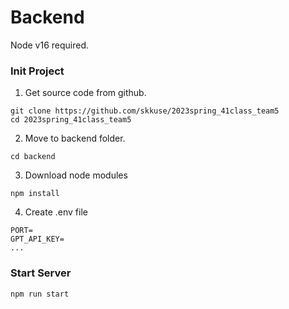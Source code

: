 # Backend

Node v16 required.

### Init Project

1. Get source code from github.

```
git clone https://github.com/skkuse/2023spring_41class_team5
cd 2023spring_41class_team5
```

2. Move to backend folder.

```
cd backend
```

3. Download node modules

```
npm install
```

4. Create .env file

```
PORT=
GPT_API_KEY=
...
```

### Start Server

```
npm run start
```

